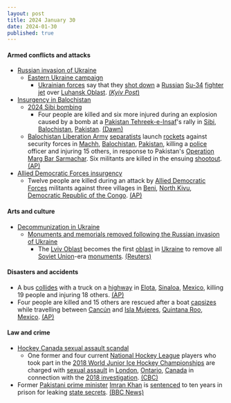 ```yaml
---
layout: post
title: 2024 January 30
date: 2024-01-30
published: true
---
```



#### Armed conflicts and attacks

* [Russian invasion of Ukraine](https://en.wikipedia.org/wiki/Russian_invasion_of_Ukraine "Russian invasion of Ukraine")
  * [Eastern Ukraine campaign](https://en.wikipedia.org/wiki/Eastern_Ukraine_campaign "Eastern Ukraine campaign")
    * [Ukrainian forces](https://en.wikipedia.org/wiki/Armed_Forces_of_Ukraine "Armed Forces of Ukraine") say that they [shot down](https://en.wikipedia.org/wiki/List_of_aircraft_shootdowns "List of aircraft shootdowns") a [Russian](https://en.wikipedia.org/wiki/Russian_Air_Force "Russian Air Force") [Su-34](https://en.wikipedia.org/wiki/Sukhoi_Su-34 "Sukhoi Su-34") [fighter jet](https://en.wikipedia.org/wiki/Fighter_jet "Fighter jet") over [Luhansk Oblast](https://en.wikipedia.org/wiki/Luhansk_Oblast "Luhansk Oblast"). [(*Kyiv Post*)](https://www.kyivpost.com/post/27357)
* [Insurgency in Balochistan](https://en.wikipedia.org/wiki/Insurgency_in_Balochistan "Insurgency in Balochistan")
  * [2024 Sibi bombing](https://en.wikipedia.org/wiki/2024_Sibi_bombing "2024 Sibi bombing")
    * Four people are killed and six more injured during an explosion caused by a bomb at a [Pakistan Tehreek-e-Insaf](https://en.wikipedia.org/wiki/Pakistan_Tehreek-e-Insaf "Pakistan Tehreek-e-Insaf")'s rally in [Sibi](https://en.wikipedia.org/wiki/Sibi "Sibi"), [Balochistan](https://en.wikipedia.org/wiki/Balochistan%2C_Pakistan "Balochistan, Pakistan"), [Pakistan](https://en.wikipedia.org/wiki/Pakistan "Pakistan"). [(Dawn)](https://www.dawn.com/news/1809855)
  * [Balochistan Liberation Army](https://en.wikipedia.org/wiki/Balochistan_Liberation_Army "Balochistan Liberation Army") [separatists](https://en.wikipedia.org/wiki/Baloch_nationalism "Baloch nationalism") launch [rockets](https://en.wikipedia.org/wiki/Rocket "Rocket") against security forces in [Machh](https://en.wikipedia.org/wiki/Machh "Machh"), [Balochistan](https://en.wikipedia.org/wiki/Balochistan%2C_Pakistan "Balochistan, Pakistan"), [Pakistan](https://en.wikipedia.org/wiki/Pakistan "Pakistan"), killing a [police](https://en.wikipedia.org/wiki/Balochistan_Police "Balochistan Police") officer and injuring 15 others, in response to Pakistan's [Operation Marg Bar Sarmachar](https://en.wikipedia.org/wiki/Operation_Marg_Bar_Sarmachar "Operation Marg Bar Sarmachar"). Six militants are killed in the ensuing [shootout](https://en.wikipedia.org/wiki/Shootout "Shootout"). [(AP)](https://apnews.com/article/pakistan-insurgents-rocket-attack-baluchistan-9f900ff2fa3fd75b68182dd064ab5759)
* [Allied Democratic Forces insurgency](https://en.wikipedia.org/wiki/Allied_Democratic_Forces_insurgency "Allied Democratic Forces insurgency")
  * Twelve people are killed during an attack by [Allied Democratic Forces](https://en.wikipedia.org/wiki/Allied_Democratic_Forces "Allied Democratic Forces") militants against three villages in [Beni](https://en.wikipedia.org/wiki/Beni%2C_Democratic_Republic_of_the_Congo "Beni, Democratic Republic of the Congo"), [North Kivu](https://en.wikipedia.org/wiki/North_Kivu "North Kivu"), [Democratic Republic of the Congo](https://en.wikipedia.org/wiki/Democratic_Republic_of_the_Congo "Democratic Republic of the Congo"). [(AP)](https://apnews.com/article/congo-rebels-attack-north-kivu-tshisekedi-cffa9b1c0d3a108b6e0db602a406cb2d)

#### Arts and culture

* [Decommunization in Ukraine](https://en.wikipedia.org/wiki/Decommunization_in_Ukraine "Decommunization in Ukraine")
  * [Monuments and memorials removed following the Russian invasion of Ukraine](https://en.wikipedia.org/wiki/List_of_monuments_and_memorials_removed_following_the_Russian_invasion_of_Ukraine "List of monuments and memorials removed following the Russian invasion of Ukraine")
    * The [Lviv Oblast](https://en.wikipedia.org/wiki/Lviv_Oblast "Lviv Oblast") becomes the first [oblast](https://en.wikipedia.org/wiki/Oblasts_of_Ukraine "Oblasts of Ukraine") in [Ukraine](https://en.wikipedia.org/wiki/Ukraine "Ukraine") to remove all [Soviet Union](https://en.wikipedia.org/wiki/Soviet_Union "Soviet Union")-era [monuments](https://en.wikipedia.org/wiki/Monument "Monument"). [(Reuters)](https://www.reuters.com/world/europe/ukraines-lviv-becomes-first-region-remove-all-soviet-era-monuments-2024-01-30/)

#### Disasters and accidents

* A bus [collides](https://en.wikipedia.org/wiki/Traffic_collision "Traffic collision") with a truck on a [highway](https://en.wikipedia.org/wiki/Highway "Highway") in [Elota](https://en.wikipedia.org/wiki/Elota "Elota"), [Sinaloa](https://en.wikipedia.org/wiki/Sinaloa "Sinaloa"), [Mexico](https://en.wikipedia.org/wiki/Mexico "Mexico"), killing 19 people and injuring 18 others. [(AP)](https://apnews.com/article/mexico-bus-truck-crash-mazatlan-dead-8a6a627c5eec0b90165f20a74d965b14)
* Four people are killed and 15 others are rescued after a boat [capsizes](https://en.wikipedia.org/wiki/Capsize "Capsize") while travelling between [Cancún](https://en.wikipedia.org/wiki/Canc%C3%BAn "Cancún") and [Isla Mujeres](https://en.wikipedia.org/wiki/Isla_Mujeres "Isla Mujeres"), [Quintana Roo](https://en.wikipedia.org/wiki/Quintana_Roo "Quintana Roo"), [Mexico](https://en.wikipedia.org/wiki/Mexico "Mexico"). [(AP)](https://apnews.com/article/mexico-cancun-isla-mujeres-boat-accident-four-dead-a7fcd2a41740ab08d21553a13b145ba5)

#### Law and crime

* [Hockey Canada sexual assault scandal](https://en.wikipedia.org/wiki/Hockey_Canada_sexual_assault_scandal "Hockey Canada sexual assault scandal")
  * One former and four current [National Hockey League](https://en.wikipedia.org/wiki/National_Hockey_League "National Hockey League") players who took part in the [2018 World Junior Ice Hockey Championships](https://en.wikipedia.org/wiki/2018_World_Junior_Ice_Hockey_Championships "2018 World Junior Ice Hockey Championships") are charged with [sexual assault](https://en.wikipedia.org/wiki/Sexual_assault "Sexual assault") in [London](https://en.wikipedia.org/wiki/London%2C_Ontario "London, Ontario"), [Ontario](https://en.wikipedia.org/wiki/Ontario "Ontario"), [Canada](https://en.wikipedia.org/wiki/Canada "Canada") in connection with the [2018 investigation](https://en.wikipedia.org/wiki/2018_Hockey_Canada_controversy_and_sexual_assault "2018 Hockey Canada controversy and sexual assault"). [(CBC)](https://www.cbc.ca/amp/1.7099554)
* Former [Pakistani prime minister](https://en.wikipedia.org/wiki/Prime_Minister_of_Pakistan "Prime Minister of Pakistan") [Imran Khan](https://en.wikipedia.org/wiki/Imran_Khan "Imran Khan") is [sentenced](https://en.wikipedia.org/wiki/Sentence_%28law%29 "Sentence (law)") to ten years in prison for leaking [state secrets](https://en.wikipedia.org/wiki/Classified_information "Classified information"). [(BBC News)](https://www.bbc.com/news/world-asia-68138591)
